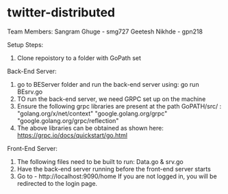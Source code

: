 # twitter-distributed

Team Members:
Sangram Ghuge - smg727
Geetesh Nikhde - gpn218

Setup Steps:
1. Clone repoistory to a folder with GoPath set

Back-End Server:
1. go to BEServer folder and run the back-end server using: go run BEsrv.go
2. TO run the back-end server, we need GRPC set up on the machine
3. Ensure the following grpc libraries are present at the path GoPATH/src/ :
    "golang.org/x/net/context"
    "google.golang.org/grpc"
    "google.golang.org/grpc/reflection"
4. The above libraries can be obtained as shown here: https://grpc.io/docs/quickstart/go.html


Front-End Server:
1. The following files need to be built to run: Data.go & srv.go
2. Have the back-end server running before the front-end server starts
3. Go to - http://localhost:9090/home If you are not logged in, you will be redirected to the login page.

